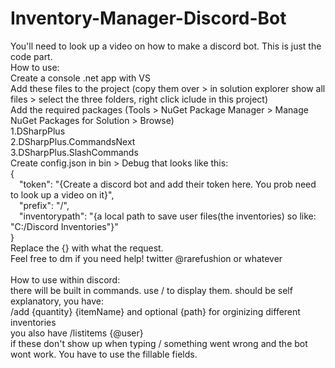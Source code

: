 # Inventory-Manager-Discord-Bot
You'll need to look up a video on how to make a discord bot. This is just the code part. <br />
How to use: <br />
Create a console .net app with VS <br />
Add these files to the project (copy them over > in solution explorer show all files > select the three folders, right click iclude in this project) <br />
Add the required packages (Tools > NuGet Package Manager > Manage NuGet Packages for Solution > Browse) <br />
  1.DSharpPlus <br />
  2.DSharpPlus.CommandsNext <br />
  3.DSharpPlus.SlashCommands <br />
Create config.json in bin > Debug that looks like this: <br />
{ <br />
&emsp;"token": "{Create a discord bot and add their token here. You prob need to look up a video on it}", <br />
&emsp;"prefix": "/", <br />
&emsp;"inventorypath": "{a local path to save user files(the inventories) so like: "C:/Discord Inventories"}" <br />
} <br />
Replace the {} with what the request. <br />
Feel free to dm if you need help! twitter @rarefushion or whatever <br />
<br />
How to use within discord: <br />
there will be built in commands. use / to display them. should be self explanatory, you have: <br />
/add {quantity} {itemName} and optional {path} for orginizing different inventories <br />
you also have /listitems {@user} <br />
if these don't show up when typing / something went wrong and the bot wont work. You have to use the fillable fields. <br />
